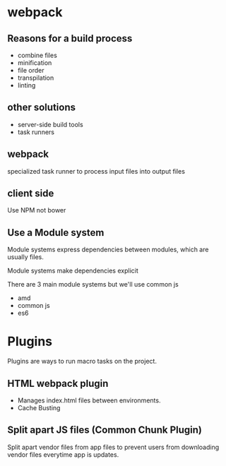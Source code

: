# webpack

## Reasons for a build process

- combine files
- minification
- file order
- transpilation
- linting

## other solutions
- server-side build tools
- task runners

## webpack
specialized task runner to process input files into output files

## client side
Use NPM not bower

## Use a Module system
Module systems express dependencies between modules, which are usually files.

Module systems make dependencies explicit

There are 3 main module systems but we'll use common js

- amd
- common js
- es6

# Plugins
Plugins are ways to run macro tasks on the project.

## HTML webpack plugin
- Manages index.html files between environments.
- Cache Busting

## Split apart JS files (Common Chunk Plugin)

Split apart vendor files from app files to prevent users from downloading vendor files everytime app is updates.
